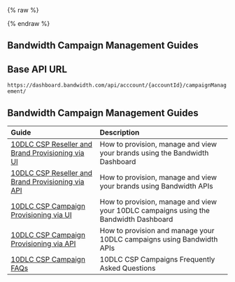 {% raw %}
<section class="campaignManagementCspGuides">
{% endraw %}

# Bandwidth Campaign Management Guides

## Base API URL
`https://dashboard.bandwidth.com/api/acccount/{accountId}/campaignManagement/`

## Bandwidth Campaign Management Guides

| Guide                                                                                  | Description                                                                        |
|:---------------------------------------------------------------------------------------|:-----------------------------------------------------------------------------------|
| [10DLC CSP Reseller and Brand Provisioning via UI](guides/bandwidth10dlcBrandCspUiGuide.md)      | How to provision, manage and view your brands using the Bandwidth Dashboard   | 
| [10DLC CSP Reseller and Brand Provisioning via API](guides/bandwidth10dlcBrandCspApiGuide.md)      | How to provision, manage and view your brands using Bandwidth APIs   | 
| [10DLC CSP Campaign Provisioning via UI](guides/bandwidth10dlcCampaignCspUiGuide.md)      | How to provision, manage and view your 10DLC campaigns using the Bandwidth Dashboard   |               
| [10DLC CSP Campaign Provisioning via API](guides/bandwidth10dlcCampaignCspApiGuide.md)    | How to provision and manage your 10DLC campaigns using Bandwidth APIs            |                             
| [10DLC CSP Campaign FAQs](guides/campaignFaqs.md)                                         | 10DLC CSP Campaigns Frequently Asked Questions                                 |                             
